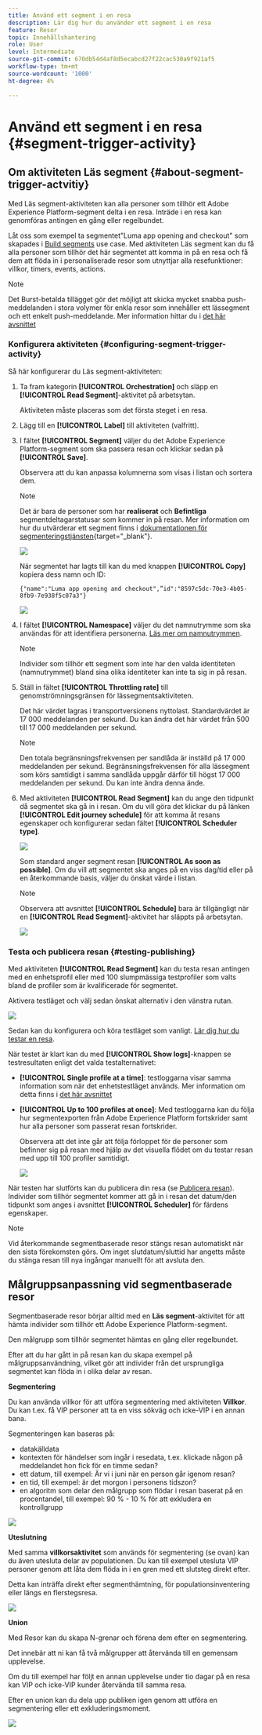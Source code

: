 ```yaml
---
title: Använd ett segment i en resa
description: Lär dig hur du använder ett segment i en resa
feature: Resor
topic: Innehållshantering
role: User
level: Intermediate
source-git-commit: 670db54d4af8d5ecabcd27f22cac530a9f921af5
workflow-type: tm+mt
source-wordcount: '1000'
ht-degree: 4%

---
```


# Använd ett segment i en resa {#segment-trigger-activity}

## Om aktiviteten Läs segment {#about-segment-trigger-actvitiy}

Med Läs segment-aktiviteten kan alla personer som tillhör ett Adobe Experience Platform-segment delta i en resa. Inträde i en resa kan genomföras antingen en gång eller regelbundet.

Låt oss som exempel ta segmentet&quot;Luma app opening and checkout&quot; som skapades i [Build segments](../segment/about-segments.md) use case. Med aktiviteten Läs segment kan du få alla personer som tillhör det här segmentet att komma in på en resa och få dem att flöda in i personaliserade resor som utnyttjar alla resefunktioner: villkor, timers, events, actions.

>[!NOTE]
>
>Det Burst-betalda tillägget gör det möjligt att skicka mycket snabba push-meddelanden i stora volymer för enkla resor som innehåller ett lässegment och ett enkelt push-meddelande. Mer information hittar du i [det här avsnittet](../building-journeys/journey-gs.md#burst)

### Konfigurera aktiviteten {#configuring-segment-trigger-activity}

Så här konfigurerar du Läs segment-aktiviteten:

1. Ta fram kategorin **[!UICONTROL Orchestration]** och släpp en **[!UICONTROL Read Segment]**-aktivitet på arbetsytan.

   Aktiviteten måste placeras som det första steget i en resa.

1. Lägg till en **[!UICONTROL Label]** till aktiviteten (valfritt).

1. I fältet **[!UICONTROL Segment]** väljer du det Adobe Experience Platform-segment som ska passera resan och klickar sedan på **[!UICONTROL Save]**.

   Observera att du kan anpassa kolumnerna som visas i listan och sortera dem.

   >[!NOTE]
   >
   >Det är bara de personer som har **realiserat** och **Befintliga** segmentdeltagarstatusar som kommer in på resan. Mer information om hur du utvärderar ett segment finns i [dokumentationen för segmenteringstjänsten](https://experienceleague.adobe.com/docs/experience-platform/segmentation/tutorials/evaluate-a-segment.html#interpret-segment-results){target=&quot;_blank&quot;}.

   ![](../assets/read-segment-selection.png)

   När segmentet har lagts till kan du med knappen **[!UICONTROL Copy]** kopiera dess namn och ID:

   `{"name":"Luma app opening and checkout",”id":"8597c5dc-70e3-4b05-8fb9-7e938f5c07a3"}`

   ![](../assets/read-segment-copy.png)

1. I fältet **[!UICONTROL Namespace]** väljer du det namnutrymme som ska användas för att identifiera personerna. [Läs mer om namnutrymmen](../event/about-creating.md#select-the-namespace).

   >[!NOTE]
   >
   >Individer som tillhör ett segment som inte har den valda identiteten (namnutrymmet) bland sina olika identiteter kan inte ta sig in på resan.

1. Ställ in fältet **[!UICONTROL Throttling rate]** till genomströmningsgränsen för lässegmentsaktiviteten.

   Det här värdet lagras i transportversionens nyttolast. Standardvärdet är 17 000 meddelanden per sekund. Du kan ändra det här värdet från 500 till 17 000 meddelanden per sekund.

   >[!NOTE]
   >
   >Den totala begränsningsfrekvensen per sandlåda är inställd på 17 000 meddelanden per sekund. Begränsningsfrekvensen för alla lässegment som körs samtidigt i samma sandlåda uppgår därför till högst 17 000 meddelanden per sekund. Du kan inte ändra denna ände.

1. Med aktiviteten **[!UICONTROL Read Segment]** kan du ange den tidpunkt då segmentet ska gå in i resan. Om du vill göra det klickar du på länken **[!UICONTROL Edit journey schedule]** för att komma åt resans egenskaper och konfigurerar sedan fältet **[!UICONTROL Scheduler type]**.

   ![](../assets/read-segment-schedule.png)

   Som standard anger segment resan **[!UICONTROL As soon as possible]**. Om du vill att segmentet ska anges på en viss dag/tid eller på en återkommande basis, väljer du önskat värde i listan.

   >[!NOTE]
   >
   >Observera att avsnittet **[!UICONTROL Schedule]** bara är tillgängligt när en **[!UICONTROL Read Segment]**-aktivitet har släppts på arbetsytan.

   ![](../assets/read-segment-schedule-list.png)

### Testa och publicera resan {#testing-publishing}

Med aktiviteten **[!UICONTROL Read Segment]** kan du testa resan antingen med en enhetsprofil eller med 100 slumpmässiga testprofiler som valts bland de profiler som är kvalificerade för segmentet.

Aktivera testläget och välj sedan önskat alternativ i den vänstra rutan.

![](../assets/read-segment-test-mode.png)

Sedan kan du konfigurera och köra testläget som vanligt. [Lär dig hur du testar en resa](testing-the-journey.md).

När testet är klart kan du med **[!UICONTROL Show logs]**-knappen se testresultaten enligt det valda testalternativet:

* **[!UICONTROL Single profile at a time]**: testloggarna visar samma information som när det enhetstestläget används. Mer information om detta finns i [det här avsnittet](testing-the-journey.md#viewing_logs)

* **[!UICONTROL Up to 100 profiles at once]**: Med testloggarna kan du följa hur segmentexporten från Adobe Experience Platform fortskrider samt hur alla personer som passerat resan fortskrider.

   Observera att det inte går att följa förloppet för de personer som befinner sig på resan med hjälp av det visuella flödet om du testar resan med upp till 100 profiler samtidigt.

   ![](../assets/read-segment-log.png)

När testen har slutförts kan du publicera din resa (se [Publicera resan](publishing-the-journey.md)). Individer som tillhör segmentet kommer att gå in i resan det datum/den tidpunkt som anges i avsnittet **[!UICONTROL Scheduler]** för färdens egenskaper.

>[!NOTE]
>
>Vid återkommande segmentbaserade resor stängs resan automatiskt när den sista förekomsten görs. Om inget slutdatum/sluttid har angetts måste du stänga resan till nya ingångar manuellt för att avsluta den.


## Målgruppsanpassning vid segmentbaserade resor

Segmentbaserade resor börjar alltid med en **Läs segment**-aktivitet för att hämta individer som tillhör ett Adobe Experience Platform-segment.

Den målgrupp som tillhör segmentet hämtas en gång eller regelbundet.

Efter att du har gått in på resan kan du skapa exempel på målgruppsanvändning, vilket gör att individer från det ursprungliga segmentet kan flöda in i olika delar av resan.

**Segmentering**

Du kan använda villkor för att utföra segmentering med aktiviteten **Villkor**. Du kan t.ex. få VIP personer att ta en viss sökväg och icke-VIP i en annan bana.

Segmenteringen kan baseras på:

* datakälldata
* kontexten för händelser som ingår i resedata, t.ex. klickade någon på meddelandet hon fick för en timme sedan?
* ett datum, till exempel: Är vi i juni när en person går igenom resan?
* en tid, till exempel: är det morgon i personens tidszon?
* en algoritm som delar den målgrupp som flödar i resan baserat på en procentandel, till exempel: 90 % - 10 % för att exkludera en kontrollgrupp

![](../assets/read-segment-audience1.png)

**Uteslutning**

Med samma **villkorsaktivitet** som används för segmentering (se ovan) kan du även utesluta delar av populationen. Du kan till exempel utesluta VIP personer genom att låta dem flöda in i en gren med ett slutsteg direkt efter.

Detta kan inträffa direkt efter segmenthämtning, för populationsinventering eller längs en flerstegsresa.

![](../assets/read-segment-audience2.png)

**Union**

Med Resor kan du skapa N-grenar och förena dem efter en segmentering.

Det innebär att ni kan få två målgrupper att återvända till en gemensam upplevelse.

Om du till exempel har följt en annan upplevelse under tio dagar på en resa kan VIP och icke-VIP kunder återvända till samma resa.

Efter en union kan du dela upp publiken igen genom att utföra en segmentering eller ett exkluderingsmoment.

![](../assets/read-segment-audience3.png)
